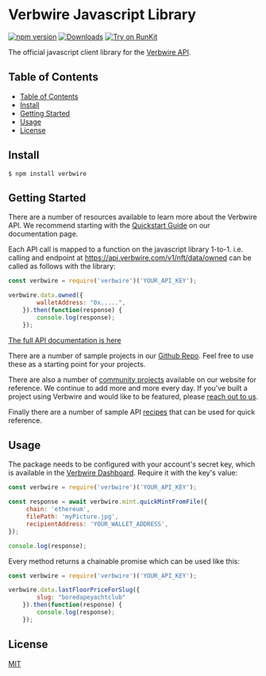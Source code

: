 # Verbwire Javascript Library

[![npm version](https://badge.fury.io/js/verbwire.svg)](https://badge.fury.io/js/verbwire) [![Downloads](https://img.shields.io/npm/dm/verbwire.svg)](https://www.npmjs.com/package/verbwire) [![Try on RunKit](https://badge.runkitcdn.com/verbwire.svg)](https://runkit.com/npm/verbwire)

The official javascript client library for the [Verbwire API][1].

## Table of Contents

- [Table of Contents](#table-of-contents)
- [Install](#install)
- [Getting Started](#getting-started)
- [Usage](#usage)
- [License](#license)

## Install

```console
$ npm install verbwire
```

## Getting Started

There are a number of resources available to learn more about the Verbwire API. We recommend starting with the [Quickstart Guide][5] on our documentation page. 

Each API call is mapped to a function on the javascript library 1-to-1. i.e. calling and endpoint at https://api.verbwire.com/v1/nft/data/owned can be called as follows with the library:

```js
const verbwire = require('verbwire')('YOUR_API_KEY');

verbwire.data.owned({
        walletAddress: "0x.....",
    }).then(function(response) {
        console.log(response);
    });
```

[The full API documentation is here][6]

There are a number of sample projects in our [Github Repo][7]. Feel free to use these as a starting point for your projects.

There are also a number of [community projects][8] available on our website for reference. We continue to add more and more every day. If you've built a project using Verbwire and would like to be featured, please [reach out to us][10].

Finally there are a number of sample API [recipes][11] that can be used for quick reference.

## Usage

The package needs to be configured with your account's secret key, which is
available in the [Verbwire Dashboard][3]. Require it with the key's
value:

```js
const verbwire = require('verbwire')('YOUR_API_KEY');

const response = await verbwire.mint.quickMintFromFile({
     chain: 'ethereum',
     filePath: 'myPicture.jpg',
     recipientAddress: 'YOUR_WALLET_ADDRESS',
});

console.log(response);
```

Every method returns a chainable promise which can be used like this:

```js
const verbwire = require('verbwire')('YOUR_API_KEY');

verbwire.data.lastFloorPriceForSlug({ 
        slug: "boredapeyachtclub"
    }).then(function(response) {
        console.log(response);
    });
```

## License

[MIT][9]

[1]: https://verbwire.com
[2]: https://docs.verbwire.com/
[3]: https://www.verbwire.com/dashboard/apikeys
[5]: https://docs.verbwire.com/docs/verbwire-quickstart-guide 
[6]: https://docs.verbwire.com/reference/getting-started-with-your-api 
[7]: https://github.com/verbwire 
[8]: https://www.verbwire.com/community 
[9]: https://github.com/verbwire/verbwire-js/blob/master/LICENSE
[10]: mailto:support@verbwire.com
[11]: https://docs.verbwire.com/recipes
